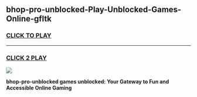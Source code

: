 
## bhop-pro-unblocked-Play-Unblocked-Games-Online-gfltk
<h3>
<a href="https://premium76.site?title=bhop-pro-unblocked&ref=25A">CLICK TO PLAY</a></h3>
<hr>

<h3>
<a href="https://premium76.site?title=bhop-pro-unblocked&ref=25A">CLICK 2 PLAY</a>
  
</h3>

<a href="https://premium76.site?title=bhop-pro-unblocked&ref=25A"><img src="https://clearcache.store/games.png"></a>


**bhop-pro-unblocked games unblocked: Your Gateway to Fun and Accessible Online Gaming**
